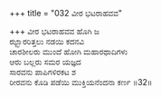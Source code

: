 +++
title = "032 ವೀರ ಭಟರಾಹವವ"

+++
ವೀರ ಭಟರಾಹವವ ಹೊಗಿ ಜ  
ಝ್ಝಾರರಿತ್ತಲು ನಡಯಿ ಕದನವಿ  
ಚಾರಶೀಲರು ಮುಂದೆ ಹೋಗಿ ಮಹಾರಥಾದಿಗಳು  
ಆರು ಬಲ್ಲರು ಸಮರ ಯಜ್ಞದ  
ಸಾರವನು ಪಾಪಿಗಳಿರಕಟ ಶ  
ರೀರವನು ಕೊಡಿ ಪಡೆಯಿ ಮುಕ್ತಿಯನೆಂದನಾ ಕರ್ಣ     ॥32॥